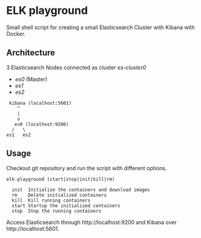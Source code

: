 # ELK playground

Small shell script for creating a small Elasticsearch Cluster with Kibana with Docker.

## Architecture

3 Elasticsearch Nodes connected as cluster _es-cluster0_
- _es0_ (Master)
- _es1_
- _es2_

```
 kibana (localhost:5601)
    ^
    |
    v
   es0 (localhost:9200)
  /   \
es1   es2
```

## Usage

Checkout git repository and run the script with different options.

```
elk-playground (start|stop|init|kill|rm)

  init  Initialize the containers and download images
  rm    Delete initialized containers
  kill  Kill running containers
  start Startup the initialized containers
  stop  Stop the running containers
```

Access Elasticsearch through http://localhost:9200 and Kibana over http://localhost:5601.
